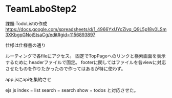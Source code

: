 # TeamLaboStep2

課題:TodoListの作成
https://docs.google.com/spreadsheets/d/1_4966YxUYcZivq_Q9L5p18y0LSm3XKbgpGNojStsaCg/edit#gid=1156893897

仕様は仕様書の通り

ルーティングで各fileにアクセス。
固定でTopPageへのリンクと検索画面を表示するために
headerファイルで固定。
footerに関してはファイルを各viewに対応させたものを作りたかったので作ってはあるが特に使わず。

app.jsにapiを集約させ

ejs      js
index = list
search = search
show = todos
と対応させた。
